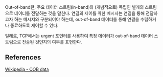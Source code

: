 Out-of-band란, 주요 데이터 스트림(in-band)와 (개념적으로) 독립인 별개의 스트림으로 데이터를 전달하는 것을 말한다. 연결의 제어를 위한 메시지는 연결을 통해 전달하고자 하는 메시지와 구분되어야 하는데, out-of-band 데이터를 통해 연결을 수립하거나 종료하도록 제어할 수 있다.

일례로, TCP에서는 urgent 포인터를 사용하여 특정 데이터가 out-of-band 데이터 스트림으로 전송된 것인지의 여부를 표현한다.

## References
[Wikipedia - OOB data](https://en.wikipedia.org/wiki/Out-of-band_data)
